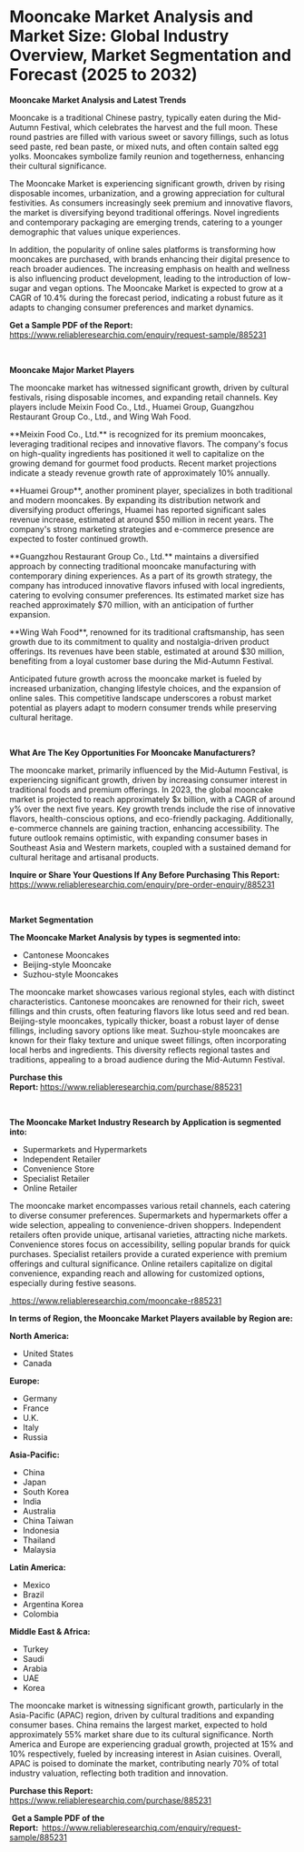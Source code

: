<p><h1>Mooncake Market Analysis and Market Size: Global Industry Overview, Market Segmentation and Forecast (2025 to 2032)</h1></p><p><strong>Mooncake Market Analysis and Latest Trends</strong></p>
<p><p>Mooncake is a traditional Chinese pastry, typically eaten during the Mid-Autumn Festival, which celebrates the harvest and the full moon. These round pastries are filled with various sweet or savory fillings, such as lotus seed paste, red bean paste, or mixed nuts, and often contain salted egg yolks. Mooncakes symbolize family reunion and togetherness, enhancing their cultural significance.</p><p>The Mooncake Market is experiencing significant growth, driven by rising disposable incomes, urbanization, and a growing appreciation for cultural festivities. As consumers increasingly seek premium and innovative flavors, the market is diversifying beyond traditional offerings. Novel ingredients and contemporary packaging are emerging trends, catering to a younger demographic that values unique experiences.</p><p>In addition, the popularity of online sales platforms is transforming how mooncakes are purchased, with brands enhancing their digital presence to reach broader audiences. The increasing emphasis on health and wellness is also influencing product development, leading to the introduction of low-sugar and vegan options. The Mooncake Market is expected to grow at a CAGR of 10.4% during the forecast period, indicating a robust future as it adapts to changing consumer preferences and market dynamics.</p></p>
<p><strong>Get a Sample PDF of the Report:&nbsp;</strong> <a href="https://www.reliableresearchiq.com/enquiry/request-sample/885231?utm_campaign=3198&utm_medium=2&utm_source=Github&utm_content=ia&utm_term=16042025&utm_id=mooncake">https://www.reliableresearchiq.com/enquiry/request-sample/885231</a></p>
<p>&nbsp;</p>
<p><strong>Mooncake Major Market Players</strong></p>
<p><p>The mooncake market has witnessed significant growth, driven by cultural festivals, rising disposable incomes, and expanding retail channels. Key players include Meixin Food Co., Ltd., Huamei Group, Guangzhou Restaurant Group Co., Ltd., and Wing Wah Food.</p><p>**Meixin Food Co., Ltd.** is recognized for its premium mooncakes, leveraging traditional recipes and innovative flavors. The company's focus on high-quality ingredients has positioned it well to capitalize on the growing demand for gourmet food products. Recent market projections indicate a steady revenue growth rate of approximately 10% annually.</p><p>**Huamei Group**, another prominent player, specializes in both traditional and modern mooncakes. By expanding its distribution network and diversifying product offerings, Huamei has reported significant sales revenue increase, estimated at around $50 million in recent years. The company's strong marketing strategies and e-commerce presence are expected to foster continued growth.</p><p>**Guangzhou Restaurant Group Co., Ltd.** maintains a diversified approach by connecting traditional mooncake manufacturing with contemporary dining experiences. As a part of its growth strategy, the company has introduced innovative flavors infused with local ingredients, catering to evolving consumer preferences. Its estimated market size has reached approximately $70 million, with an anticipation of further expansion.</p><p>**Wing Wah Food**, renowned for its traditional craftsmanship, has seen growth due to its commitment to quality and nostalgia-driven product offerings. Its revenues have been stable, estimated at around $30 million, benefiting from a loyal customer base during the Mid-Autumn Festival.</p><p>Anticipated future growth across the mooncake market is fueled by increased urbanization, changing lifestyle choices, and the expansion of online sales. This competitive landscape underscores a robust market potential as players adapt to modern consumer trends while preserving cultural heritage.</p></p>
<p>&nbsp;</p>
<p><strong>What Are The Key Opportunities For Mooncake Manufacturers?</strong></p>
<p><p>The mooncake market, primarily influenced by the Mid-Autumn Festival, is experiencing significant growth, driven by increasing consumer interest in traditional foods and premium offerings. In 2023, the global mooncake market is projected to reach approximately $x billion, with a CAGR of around y% over the next five years. Key growth trends include the rise of innovative flavors, health-conscious options, and eco-friendly packaging. Additionally, e-commerce channels are gaining traction, enhancing accessibility. The future outlook remains optimistic, with expanding consumer bases in Southeast Asia and Western markets, coupled with a sustained demand for cultural heritage and artisanal products.</p></p>
<p><strong>Inquire or Share Your Questions If Any Before Purchasing This Report:</strong> <a href="https://www.reliableresearchiq.com/enquiry/pre-order-enquiry/885231?utm_campaign=3198&utm_medium=2&utm_source=Github&utm_content=ia&utm_term=16042025&utm_id=mooncake">https://www.reliableresearchiq.com/enquiry/pre-order-enquiry/885231</a></p>
<p>&nbsp;</p>
<p><strong>Market Segmentation</strong></p>
<p><strong>The Mooncake Market Analysis by types is segmented into:</strong></p>
<p><ul><li>Cantonese Mooncakes</li><li>Beijing-style Mooncake</li><li>Suzhou-style Mooncakes</li></ul></p>
<p><p>The mooncake market showcases various regional styles, each with distinct characteristics. Cantonese mooncakes are renowned for their rich, sweet fillings and thin crusts, often featuring flavors like lotus seed and red bean. Beijing-style mooncakes, typically thicker, boast a robust layer of dense fillings, including savory options like meat. Suzhou-style mooncakes are known for their flaky texture and unique sweet fillings, often incorporating local herbs and ingredients. This diversity reflects regional tastes and traditions, appealing to a broad audience during the Mid-Autumn Festival.</p></p>
<p><strong>Purchase this Report:&nbsp;</strong><a href="https://www.reliableresearchiq.com/purchase/885231?utm_campaign=3198&utm_medium=2&utm_source=Github&utm_content=ia&utm_term=16042025&utm_id=mooncake">https://www.reliableresearchiq.com/purchase/885231</a></p>
<p>&nbsp;</p>
<p><strong>The Mooncake Market Industry Research by Application is segmented into:</strong></p>
<p><ul><li>Supermarkets and Hypermarkets</li><li>Independent Retailer</li><li>Convenience Store</li><li>Specialist Retailer</li><li>Online Retailer</li></ul></p>
<p><p>The mooncake market encompasses various retail channels, each catering to diverse consumer preferences. Supermarkets and hypermarkets offer a wide selection, appealing to convenience-driven shoppers. Independent retailers often provide unique, artisanal varieties, attracting niche markets. Convenience stores focus on accessibility, selling popular brands for quick purchases. Specialist retailers provide a curated experience with premium offerings and cultural significance. Online retailers capitalize on digital convenience, expanding reach and allowing for customized options, especially during festive seasons.</p></p>
<p><a href="https://www.reliableresearchiq.com/mooncake-r885231?utm_campaign=3198&utm_medium=2&utm_source=Github&utm_content=ia&utm_term=16042025&utm_id=mooncake">&nbsp;https://www.reliableresearchiq.com/mooncake-r885231</a></p>
<p><strong>In terms of Region, the Mooncake Market Players available by Region are:</strong></p>
<p>
    <p> <strong> North America: </strong>
        <ul>
            <li>United States</li>
            <li>Canada</li>
        </ul>
        </p> 
    <p> <strong> Europe: </strong>
        <ul>
            <li>Germany</li>
            <li>France</li>
            <li>U.K.</li>
            <li>Italy</li>
            <li>Russia</li>
        </ul>
        </p> 
    <p> <strong> Asia-Pacific: </strong>
        <ul>
            <li>China</li>
            <li>Japan</li>
            <li>South Korea</li>
            <li>India</li>
            <li>Australia</li>
            <li>China Taiwan</li>
            <li>Indonesia</li>
            <li>Thailand</li>
            <li>Malaysia</li>
        </ul>
        </p> 
    <p> <strong> Latin America: </strong>
        <ul>
            <li>Mexico</li>
            <li>Brazil</li>
            <li>Argentina Korea</li>
            <li>Colombia</li>
        </ul>
        </p> 
    <p> <strong> Middle East & Africa: </strong>
        <ul>
            <li>Turkey</li>
            <li>Saudi</li>
            <li>Arabia</li>
            <li>UAE</li>
            <li>Korea</li>
        </ul>
    </p>
    </p>
<p><p>The mooncake market is witnessing significant growth, particularly in the Asia-Pacific (APAC) region, driven by cultural traditions and expanding consumer bases. China remains the largest market, expected to hold approximately 55% market share due to its cultural significance. North America and Europe are experiencing gradual growth, projected at 15% and 10% respectively, fueled by increasing interest in Asian cuisines. Overall, APAC is poised to dominate the market, contributing nearly 70% of total industry valuation, reflecting both tradition and innovation.</p></p>
<p><strong>Purchase this Report: </strong><a href="https://www.reliableresearchiq.com/purchase/885231?utm_campaign=3198&utm_medium=2&utm_source=Github&utm_content=ia&utm_term=16042025&utm_id=mooncake">https://www.reliableresearchiq.com/purchase/885231</a></p>
<p>&nbsp;<strong>Get a Sample PDF of the Report:&nbsp;&nbsp;</strong><a href="https://www.reliableresearchiq.com/enquiry/request-sample/885231?utm_campaign=3198&utm_medium=2&utm_source=Github&utm_content=ia&utm_term=16042025&utm_id=mooncake">https://www.reliableresearchiq.com/enquiry/request-sample/885231</a></p>
<p><strong></strong></p>
<p><p></p><p></p><p></p></p>